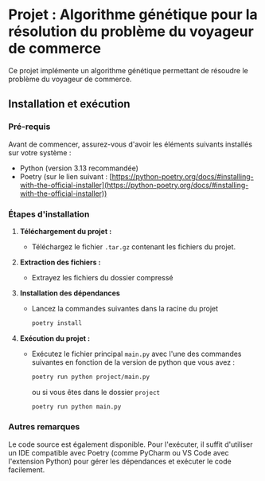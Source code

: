 # Projet : Algorithme génétique pour la résolution du problème du voyageur de commerce

Ce projet implémente un algorithme génétique permettant de résoudre le problème du voyageur de commerce.

## Installation et exécution

### Pré-requis
Avant de commencer, assurez-vous d'avoir les éléments suivants installés sur votre système :
- Python (version 3.13 recommandée)
- Poetry (sur le lien suivant : [https://python-poetry.org/docs/#installing-with-the-official-installer](https://python-poetry.org/docs/#installing-with-the-official-installer))

### Étapes d'installation
1. **Téléchargement du projet :**
   - Téléchargez le fichier `.tar.gz` contenant les fichiers du projet.

2. **Extraction des fichiers :**
   - Extrayez les fichiers du dossier compressé

3. **Installation des dépendances**
   - Lancez la commandes suivantes dans la racine du projet
     ```bash
     poetry install
     ```
      
5. **Exécution du projet :**
   - Exécutez le fichier principal `main.py` avec l'une des commandes suivantes en fonction de la version de python que vous avez :
     ```bash
     poetry run python project/main.py
     ```
     ou si vous êtes dans le dossier `project`
     ```bash
     poetry run python main.py
     ```

### Autres remarques
Le code source est également disponible. Pour l'exécuter, il suffit d'utiliser un IDE compatible avec Poetry (comme PyCharm ou VS Code avec l'extension Python) pour gérer les dépendances et exécuter le code facilement.

